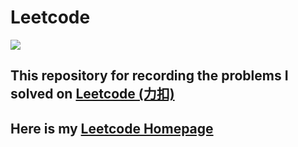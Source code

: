 # Leetcode
![](https://img.shields.io/github/last-commit/songrise/Leetcode)  

## This repository for recording the problems I solved on [Leetcode (力扣)](https://leetcode-cn.com/)  

## Here is my [Leetcode Homepage](https://leetcode-cn.com/u/songrise/)
